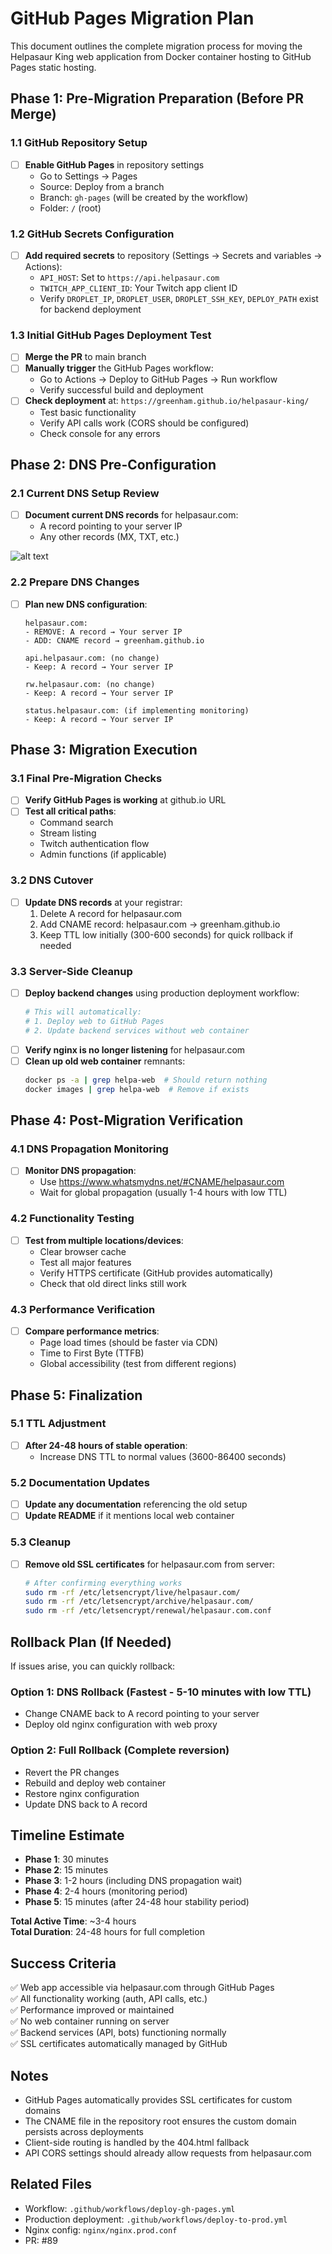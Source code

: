 # GitHub Pages Migration Plan

This document outlines the complete migration process for moving the Helpasaur King web application from Docker container hosting to GitHub Pages static hosting.

## Phase 1: Pre-Migration Preparation (Before PR Merge)

### 1.1 GitHub Repository Setup

- [ ] **Enable GitHub Pages** in repository settings
  - Go to Settings → Pages
  - Source: Deploy from a branch
  - Branch: `gh-pages` (will be created by the workflow)
  - Folder: `/` (root)

### 1.2 GitHub Secrets Configuration

- [ ] **Add required secrets** to repository (Settings → Secrets and variables → Actions):
  - `API_HOST`: Set to `https://api.helpasaur.com`
  - `TWITCH_APP_CLIENT_ID`: Your Twitch app client ID
  - Verify `DROPLET_IP`, `DROPLET_USER`, `DROPLET_SSH_KEY`, `DEPLOY_PATH` exist for backend deployment

### 1.3 Initial GitHub Pages Deployment Test

- [ ] **Merge the PR** to main branch
- [ ] **Manually trigger** the GitHub Pages workflow:
  - Go to Actions → Deploy to GitHub Pages → Run workflow
  - Verify successful build and deployment
- [ ] **Check deployment** at: `https://greenham.github.io/helpasaur-king/`
  - Test basic functionality
  - Verify API calls work (CORS should be configured)
  - Check console for any errors

## Phase 2: DNS Pre-Configuration

### 2.1 Current DNS Setup Review

- [ ] **Document current DNS records** for helpasaur.com:
  - A record pointing to your server IP
  - Any other records (MX, TXT, etc.)

![alt text](dns.png)

### 2.2 Prepare DNS Changes

- [ ] **Plan new DNS configuration**:

  ```
  helpasaur.com:
  - REMOVE: A record → Your server IP
  - ADD: CNAME record → greenham.github.io

  api.helpasaur.com: (no change)
  - Keep: A record → Your server IP

  rw.helpasaur.com: (no change)
  - Keep: A record → Your server IP

  status.helpasaur.com: (if implementing monitoring)
  - Keep: A record → Your server IP
  ```

## Phase 3: Migration Execution

### 3.1 Final Pre-Migration Checks

- [ ] **Verify GitHub Pages is working** at github.io URL
- [ ] **Test all critical paths**:
  - Command search
  - Stream listing
  - Twitch authentication flow
  - Admin functions (if applicable)

### 3.2 DNS Cutover

- [ ] **Update DNS records** at your registrar:
  1. Delete A record for helpasaur.com
  2. Add CNAME record: helpasaur.com → greenham.github.io
  3. Keep TTL low initially (300-600 seconds) for quick rollback if needed

### 3.3 Server-Side Cleanup

- [ ] **Deploy backend changes** using production deployment workflow:
  ```bash
  # This will automatically:
  # 1. Deploy web to GitHub Pages
  # 2. Update backend services without web container
  ```
- [ ] **Verify nginx is no longer listening** for helpasaur.com
- [ ] **Clean up old web container** remnants:
  ```bash
  docker ps -a | grep helpa-web  # Should return nothing
  docker images | grep helpa-web  # Remove if exists
  ```

## Phase 4: Post-Migration Verification

### 4.1 DNS Propagation Monitoring

- [ ] **Monitor DNS propagation**:
  - Use https://www.whatsmydns.net/#CNAME/helpasaur.com
  - Wait for global propagation (usually 1-4 hours with low TTL)

### 4.2 Functionality Testing

- [ ] **Test from multiple locations/devices**:
  - Clear browser cache
  - Test all major features
  - Verify HTTPS certificate (GitHub provides automatically)
  - Check that old direct links still work

### 4.3 Performance Verification

- [ ] **Compare performance metrics**:
  - Page load times (should be faster via CDN)
  - Time to First Byte (TTFB)
  - Global accessibility (test from different regions)

## Phase 5: Finalization

### 5.1 TTL Adjustment

- [ ] **After 24-48 hours of stable operation**:
  - Increase DNS TTL to normal values (3600-86400 seconds)

### 5.2 Documentation Updates

- [ ] **Update any documentation** referencing the old setup
- [ ] **Update README** if it mentions local web container

### 5.3 Cleanup

- [ ] **Remove old SSL certificates** for helpasaur.com from server:
  ```bash
  # After confirming everything works
  sudo rm -rf /etc/letsencrypt/live/helpasaur.com/
  sudo rm -rf /etc/letsencrypt/archive/helpasaur.com/
  sudo rm -rf /etc/letsencrypt/renewal/helpasaur.com.conf
  ```

## Rollback Plan (If Needed)

If issues arise, you can quickly rollback:

### Option 1: DNS Rollback (Fastest - 5-10 minutes with low TTL)

- Change CNAME back to A record pointing to your server
- Deploy old nginx configuration with web proxy

### Option 2: Full Rollback (Complete reversion)

- Revert the PR changes
- Rebuild and deploy web container
- Restore nginx configuration
- Update DNS back to A record

## Timeline Estimate

- **Phase 1**: 30 minutes
- **Phase 2**: 15 minutes
- **Phase 3**: 1-2 hours (including DNS propagation wait)
- **Phase 4**: 2-4 hours (monitoring period)
- **Phase 5**: 15 minutes (after 24-48 hour stability period)

**Total Active Time**: ~3-4 hours  
**Total Duration**: 24-48 hours for full completion

## Success Criteria

✅ Web app accessible via helpasaur.com through GitHub Pages  
✅ All functionality working (auth, API calls, etc.)  
✅ Performance improved or maintained  
✅ No web container running on server  
✅ Backend services (API, bots) functioning normally  
✅ SSL certificates automatically managed by GitHub

## Notes

- GitHub Pages automatically provides SSL certificates for custom domains
- The CNAME file in the repository root ensures the custom domain persists across deployments
- Client-side routing is handled by the 404.html fallback
- API CORS settings should already allow requests from helpasaur.com

## Related Files

- Workflow: `.github/workflows/deploy-gh-pages.yml`
- Production deployment: `.github/workflows/deploy-to-prod.yml`
- Nginx config: `nginx/nginx.prod.conf`
- PR: #89
